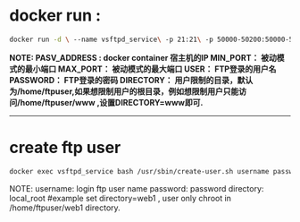 # docker run :
```bash
docker run -d \ --name vsftpd_service\ -p 21:21\ -p 50000-50200:50000-50200\ -v /data/vsftpd_data:/home/ftpuser\ -e PASV_ADDRESS=10.1.11.80\ -e MIN_PORT=50000 \ -e MAX_PORT=50200 \ -e USER=alex \ -e PASSWORD=alex1234 \ -e DIRECTORY=bdf_test zhuxiaowei/vsftpd
```
**NOTE:
PASV_ADDRESS : docker container 宿主机的IP
MIN_PORT： 被动模式的最小端口
MAX_PORT： 被动模式的最大端口
USER： FTP登录的用户名
PASSWORD： FTP登录的密码
DIRECTORY： 用户限制的目录，默认为/home/ftpuser,如果想限制用户的根目录，例如想限制用户只能访问/home/ftpuser/www ,设置DIRECTORY=www即可.**

------------


# create ftp user
```bash
docker exec vsftpd_service bash /usr/sbin/create-user.sh username password directory
```
NOTE:
username: login ftp user name
password: password
directory: local_root #example set directory=web1 , user only chroot in /home/ftpuser/web1 directory.